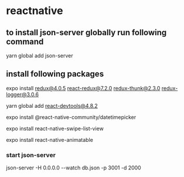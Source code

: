 # reactnative

## to install json-server globally run following command

yarn global add json-server

## install following packages

expo install redux@4.0.5 react-redux@7.2.0 redux-thunk@2.3.0 redux-logger@3.0.6

yarn global add react-devtools@4.8.2

expo install @react-native-community/datetimepicker

expo install react-native-swipe-list-view

expo install react-native-animatable

### start json-server

json-server -H 0.0.0.0 --watch db.json -p 3001 -d 2000

